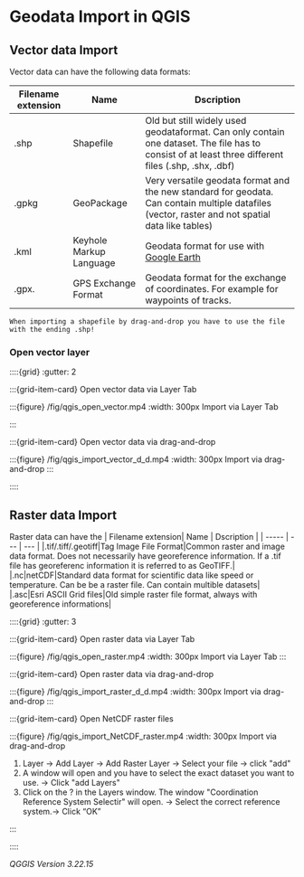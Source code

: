 # Geodata Import in QGIS

## Vector data Import 
Vector data can have the following data formats:

| Filename extension| Name | Dscription |
| ----- | --- | --- |
|.shp | Shapefile |Old but still widely used geodataformat. Can only contain one dataset. The file has to consist of at least three different files (.shp, .shx, .dbf)|
|.gpkg| GeoPackage  | Very versatile geodata format and the new standard for geodata. Can contain multiple datafiles (vector, raster and not spatial data like tables)|
|.kml |Keyhole Markup Language | Geodata format for use with [Google Earth]( https://earth.google.com/web/)|
| .gpx.| GPS Exchange Format|Geodata format for the exchange of coordinates. For example for waypoints of tracks. |


```{Tip}
When importing a shapefile by drag-and-drop you have to use the file with the ending .shp!
```
### Open vector layer

::::{grid}
:gutter: 2

:::{grid-item-card} Open vector data via Layer Tab

:::{figure} /fig/qgis_open_vector.mp4
:width: 300px
Import via Layer Tab

:::

:::{grid-item-card} Open vector data via drag-and-drop

:::{figure} /fig/qgis_import_vector_d_d.mp4
:width: 300px
Import via drag-and-drop
:::

::::

## Raster data Import 
Raster data can have the 
| Filename extension| Name | Dscription |
| ----- | --- | --- |
|.tif/.tiff/.geotiff|Tag Image File Format|Common raster and image data format. Does not necessarily have georeference information. If a .tif file has georeferenc information it is referred to as GeoTIFF.|
|.nc|netCDF|Standard data format for scientific data like speed or temperature. Can be be a raster file. Can contain multible datasets|
|.asc|Esri ASCII Grid files|Old simple raster file format, always with georeference informations|

::::{grid}
:gutter: 3

:::{grid-item-card} Open raster data via Layer Tab

:::{figure} /fig/qgis_open_raster.mp4
:width: 300px
Import via Layer Tab
:::

:::{grid-item-card} Open raster data via drag-and-drop


:::{figure} /fig/qgis_import_raster_d_d.mp4
:width: 300px
Import via drag-and-drop
:::

:::{grid-item-card} Open NetCDF raster files 

:::{figure} /fig/qgis_import_NetCDF_raster.mp4
:width: 300px
Import via drag-and-drop
1. Layer -> Add Layer -> Add Raster Layer -> Select your file -> click "add" 
2. A window will open and you have to select the exact dataset you want to use. -> Click "add Layers"
3. Click on the ? in the Layers window. The window "Coordination Reference System Selectir" will open. -> Select the correct reference system.-> Click “OK”

:::


::::


*QGGIS Version 3.22.15*

